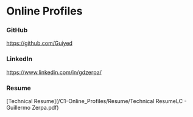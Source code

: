 # Online Profiles

### GitHub
https://github.com/Guiyed
 
### LinkedIn
https://www.linkedin.com/in/gdzerpa/

### Resume
[Technical Resume](/C1-Online_Profiles/Resume/Technical ResumeLC - Guillermo Zerpa.pdf)